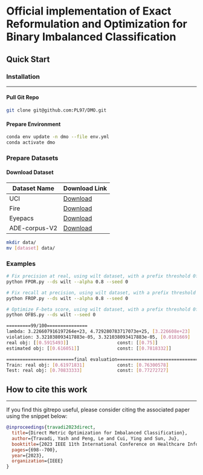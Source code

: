 # Official implementation of Exact Reformulation and Optimization for Binary Imbalanced Classification

## Quick Start

### Installation
___
#### Pull Git Repo
```bash
git clone git@github.com:PL97/DMO.git
```

#### Prepare Environment

```bash
conda env update -n dmo --file env.yml
conda activate dmo
```

### Prepare Datasets

#### Download Dataset

| Dataset Name        | Download Link                                                                                   |
|---------------------|------------------------------------------------------------------------------------------------|
| UCI                 | [Download](https://drive.google.com/drive/folders/1NBHcQohoCJg7gKkvGRC_BCYdCUEwYkq-?usp=drive_link) |
| Fire                | [Download](https://www.kaggle.com/datasets/phylake1337/fire-dataset/data)                      |
| Eyepacs             | [Download](https://www.kaggle.com/c/diabetic-retinopathy-detection/)                           |
| ADE-corpus-V2       | [Download](https://huggingface.co/datasets/ade_corpus_v2)                                      |


```bash
mkdir data/
mv [dataset] data/
```


### Examples

```bash
# Fix precision at real, using wilt dataset, with a prefix threshold 0f 0.8, using a random seed 0
python FPOR.py --ds wilt --alpha 0.8 --seed 0

# Fix recall at precision, using wilt dataset, with a prefix threshold 0f 0.8, using a random seed 0
python FROP.py --ds wilt --alpha 0.8 --seed 0

# Optimize F-beta score, using wilt dataset, with a prefix threshold 0f 0.8, using a random seed 0
python OFBS.py --ds wilt --seed 0
```

```bash
=========99/100===============
lambda: 3.226607916197264e+23, 4.729280783717073e+25, [3.226608e+23]
violation: 3.321038093417883e-05, 3.321038093417883e-05, [0.0181669]
real obj: [[0.5915493]]                  const: [[0.75]]
estimated obj: [[0.616051]]              const: [[0.7818332]]

=========================final evaluation===============================
Train: real obj: [0.61971831]            const: [0.76300578]
Test: real obj: [0.70833333]             const: [0.77272727]

```

## How to cite this work
___

If you find this gitrepo useful, please consider citing the associated paper using the snippet below:
```bibtex
@inproceedings{travadi2023direct,
  title={Direct Metric Optimization for Imbalanced Classification},
  author={Travadi, Yash and Peng, Le and Cui, Ying and Sun, Ju},
  booktitle={2023 IEEE 11th International Conference on Healthcare Informatics (ICHI)},
  pages={698--700},
  year={2023},
  organization={IEEE}
}
```
